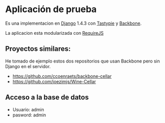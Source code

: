 # Aplicación de prueba

 Es una implementacion en [Django](https://www.djangoproject.com/) 1.4.3 con [Tastypie](http://django-tastypie.readthedocs.org/en/latest/index.html) y [Backbone](http://backbonejs.org/).

 La aplicacion esta modularizada con [RequireJS](http://requirejs.org/)

## Proyectos similares:

He tomado de ejemplo estos dos repositorios que usan Backbone pero sin Django en el servidor.
* https://github.com/ccoenraets/backbone-cellar
* https://github.com/joezimjs/Wine-Cellar

## Acceso a la base de datos

* Usuario: admin 
* pasword: admin
